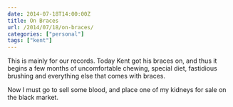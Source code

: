 ```yaml
---
date: 2014-07-18T14:00:00Z
title: On Braces
url: /2014/07/18/on-braces/
categories: ["personal"]
tags: ["kent"]
---
```


This is mainly for our records. Today Kent got his braces on, and thus it begins a few months of uncomfortable chewing, special diet, fastidious brushing and everything else that comes with braces.

Now I must go to sell some blood, and place one of my kidneys for sale on the black market.
